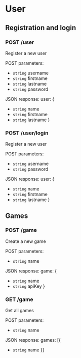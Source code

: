# User

## Registration and login

### **POST** /user
Register a new user

POST parameters:

-	`string` username
-	`string` firstname
-	`string` lastname
-	`string` password

JSON response:
user: {

-	`string` name
-	`string` firstname
-	`string` lastname
}


### **POST** /user/login
Register a new user

POST parameters:

-	`string` username
-	`string` password

JSON response:
user: {

-	`string` name
-	`string` firstname
-	`string` lastname
}

## Games


### **POST** /game
Create a new game

POST parameters:

-	`string` name

JSON response:
game: {
-	`string` name
-	`string` apiKey
}

### **GET** /game
Get all games

POST parameters:

-	`string` name

JSON response:
games: [{

-	`string` name
}]
